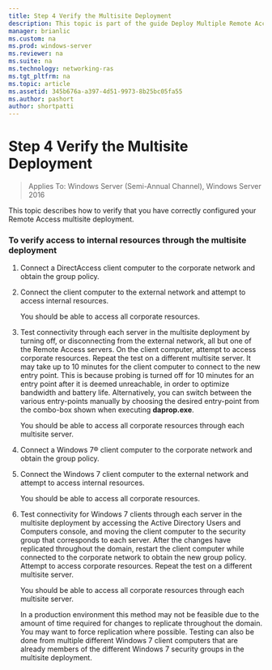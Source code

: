 ```yaml
---
title: Step 4 Verify the Multisite Deployment
description: This topic is part of the guide Deploy Multiple Remote Access Servers in a Multisite Deployment in Windows Server 2016.
manager: brianlic
ms.custom: na
ms.prod: windows-server
ms.reviewer: na
ms.suite: na
ms.technology: networking-ras
ms.tgt_pltfrm: na
ms.topic: article
ms.assetid: 345b676a-a397-4d51-9973-8b25bc05fa55
ms.author: pashort
author: shortpatti
---
```

# Step 4 Verify the Multisite Deployment

>Applies To: Windows Server (Semi-Annual Channel), Windows Server 2016

This topic describes how to verify that you have correctly configured your Remote Access multisite deployment.  
  
### To verify access to internal resources through the multisite deployment  
  
1.  Connect a DirectAccess client computer to the corporate network and obtain the group policy.  
  
2.  Connect the client computer to the external network and attempt to access internal resources.  
  
    You should be able to access all corporate resources.  
  
3.  Test connectivity through each server in the multisite deployment by turning off, or disconnecting from the external network, all but one of the Remote Access servers. On the client computer, attempt to access corporate resources. Repeat the test on a different multisite server. It may take up to 10 minutes for the client computer to connect to the new entry point. This is because probing is turned off for 10 minutes for an entry point after it is deemed unreachable, in order to optimize bandwidth and battery life. Alternatively, you can switch between the various entry-points manually by choosing the desired entry-point from the combo-box shown when executing **daprop.exe**.  
  
    You should be able to access all corporate resources through each multisite server.  
  
4.  Connect a  Windows 7&reg;  client computer to the corporate network and obtain the group policy.  
  
5.  Connect the  Windows 7  client computer to the external network and attempt to access internal resources.  
  
    You should be able to access all corporate resources.  
  
6.  Test connectivity for  Windows 7  clients through each server in the multisite deployment by accessing the Active Directory Users and Computers console, and moving the client computer to the security group that corresponds to each server. After the changes have replicated throughout the domain, restart the client computer while connected to the corporate network to obtain the new group policy. Attempt to access corporate resources. Repeat the test on a different multisite server.  
  
    You should be able to access all corporate resources through each multisite server.  
  
    In a production environment this method may not be feasible due to the amount of time required for changes to replicate throughout the domain. You may want to force replication where possible. Testing can also be done from multiple different  Windows 7  client computers that are already members of the different  Windows 7  security groups in the multisite deployment.  
  


